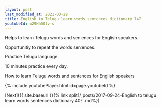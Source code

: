 ```yaml
---
layout: post
last_modified_at: 2021-03-29
title: English to Telugu learn words sentences dictionary 747 
youtubeId: w29Hh50lv-s
---
```

 
 
Helps to learn Telugu words and sentences for English speakers.

Opportunitiy to repeat the words sentences. 

Practice Telugu language. 
 
10 minutes practice every day. 
 
How to learn Telugu words and sentences for English speakers 
 
{% include youtubePlayer.html id=page.youtubeId %}
 
 
[Next]({{ site.baseurl }}{% link  split1/_posts/2017-09-24-English to telugu learn words sentences dictionary 402 .md%})
 

